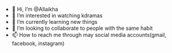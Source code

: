 - 👋 Hi, I’m @Allaikha
- 👀 I’m interested in watching kdramas
- 🌱 I’m currently learning new things
- 💞️ I’m looking to collaborate to people with the same habit
- 📫 How to reach me through may social media accounts(gmail, facebook, instagram)

<!---
Allaikha/Allaikha is a ✨ special ✨ repository because its `README.md` (this file) appears on your GitHub profile.
You can click the Preview link to take a look at your changes.
--->
